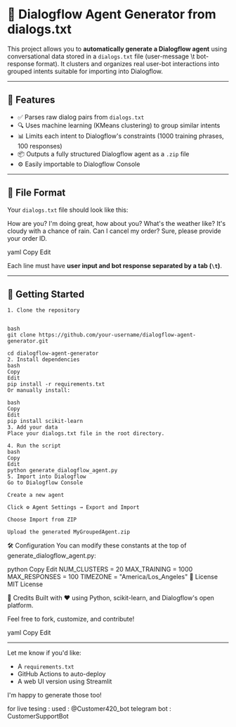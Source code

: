 # 🧠 Dialogflow Agent Generator from dialogs.txt

This project allows you to **automatically generate a Dialogflow agent** using conversational data stored in a `dialogs.txt` file (user-message \t bot-response format). It clusters and organizes real user-bot interactions into grouped intents suitable for importing into Dialogflow.

---

## 📌 Features

- ✅ Parses raw dialog pairs from `dialogs.txt`
- 🔍 Uses machine learning (KMeans clustering) to group similar intents
- 📊 Limits each intent to Dialogflow's constraints (1000 training phrases, 100 responses)
- 📦 Outputs a fully structured Dialogflow agent as a `.zip` file
- ⚙️ Easily importable to Dialogflow Console

---

## 📂 File Format

Your `dialogs.txt` file should look like this:

How are you? I'm doing great, how about you?
What's the weather like? It's cloudy with a chance of rain.
Can I cancel my order? Sure, please provide your order ID.

yaml
Copy
Edit

Each line must have **user input and bot response separated by a tab (`\t`)**.

---

## 🚀 Getting Started
```
1. Clone the repository


bash
git clone https://github.com/your-username/dialogflow-agent-generator.git

cd dialogflow-agent-generator
2. Install dependencies
bash
Copy
Edit
pip install -r requirements.txt
Or manually install:

bash
Copy
Edit
pip install scikit-learn
3. Add your data
Place your dialogs.txt file in the root directory.

4. Run the script
bash
Copy
Edit
python generate_dialogflow_agent.py
5. Import into Dialogflow
Go to Dialogflow Console

Create a new agent

Click ⚙️ Agent Settings → Export and Import

Choose Import from ZIP

Upload the generated MyGroupedAgent.zip
```
🛠 Configuration
You can modify these constants at the top of generate_dialogflow_agent.py:

python
Copy
Edit
NUM_CLUSTERS = 20
MAX_TRAINING = 1000
MAX_RESPONSES = 100
TIMEZONE = "America/Los_Angeles"
📄 License
MIT License

🤖 Credits
Built with ❤️ using Python, scikit-learn, and Dialogflow's open platform.

Feel free to fork, customize, and contribute!

yaml
Copy
Edit

---

Let me know if you'd like:
- A `requirements.txt`
- GitHub Actions to auto-deploy
- A web UI version using Streamlit

I'm happy to generate those too!




for live tesing :
used : @Customer420_bot
telegram bot : CustomerSupportBot
